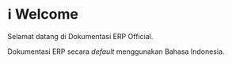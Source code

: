 # ℹ Welcome

Selamat datang di Dokumentasi ERP Official.

Dokumentasi ERP secara _default_ menggunakan Bahasa Indonesia.
